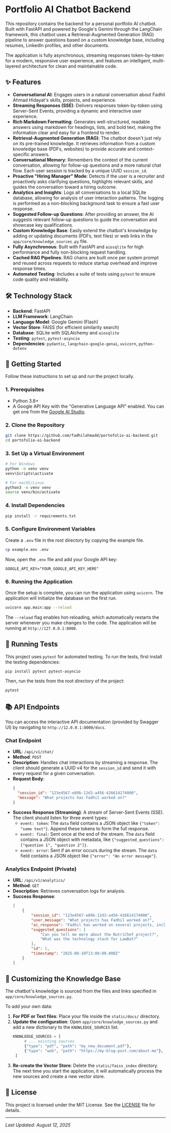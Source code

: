 # **Portfolio AI Chatbot Backend**

This repository contains the backend for a personal portfolio AI chatbot. Built with FastAPI and powered by Google's Gemini through the LangChain framework, this chatbot uses a Retrieval-Augmented Generation (RAG) pipeline to answer questions based on a custom knowledge base, including resumes, LinkedIn profiles, and other documents.

The application is fully asynchronous, streaming responses token-by-token for a modern, responsive user experience, and features an intelligent, multi-layered architecture for clean and maintainable code.

## **✨ Features**

  * **Conversational AI**: Engages users in a natural conversation about Fadhil Ahmad Hidayat's skills, projects, and experience.
  * **Streaming Responses (SSE)**: Delivers responses token-by-token using Server-Sent Events, providing a dynamic and interactive user experience.
  * **Rich Markdown Formatting**: Generates well-structured, readable answers using markdown for headings, lists, and bold text, making the information clear and easy for a frontend to render.
  * **Retrieval-Augmented Generation (RAG)**: The chatbot doesn't just rely on its pre-trained knowledge. It retrieves information from a custom knowledge base (PDFs, websites) to provide accurate and context-specific answers.
  * **Conversational Memory**: Remembers the context of the current conversation, allowing for follow-up questions and a more natural chat flow. Each user session is tracked by a unique UUID `session_id`.
  * **Proactive "Hiring Manager" Mode**: Detects if the user is a recruiter and proactively asks clarifying questions, highlights relevant skills, and guides the conversation toward a hiring outcome.
  * **Analytics and Insights**: Logs all conversations to a local SQLite database, allowing for analysis of user interaction patterns. The logging is performed as a non-blocking background task to ensure a fast user response.
  * **Suggested Follow-up Questions**: After providing an answer, the AI suggests relevant follow-up questions to guide the conversation and showcase key qualifications.
  * **Custom Knowledge Base**: Easily extend the chatbot's knowledge by adding or updating documents (PDFs, text files) or web links in the `app/core/knowledge_sources.py` file.
  * **Fully Asynchronous**: Built with FastAPI and `aiosqlite` for high performance and fully non-blocking request handling.
  * **Cached RAG Pipelines**: RAG chains are built once per system prompt and reused across requests to reduce startup overhead and improve response times.
  * **Automated Testing**: Includes a suite of tests using `pytest` to ensure code quality and reliability.

## **🛠️ Technology Stack**

  * **Backend**: FastAPI
  * **LLM Framework**: LangChain
  * **Language Model**: Google Gemini (Flash)
  * **Vector Store**: FAISS (for efficient similarity search)
  * **Database**: SQLite with SQLAlchemy and `aiosqlite`
  * **Testing**: `pytest`, `pytest-asyncio`
  * **Dependencies**: `pydantic`, `langchain-google-genai`, `uvicorn`, `python-dotenv`

## **🚀 Getting Started**

Follow these instructions to set up and run the project locally.

### **1. Prerequisites**

  * Python 3.8+
  * A Google API Key with the "Generative Language API" enabled. You can get one from the [Google AI Studio](https://aistudio.google.com/app/apikey).

### **2. Clone the Repository**

```bash
git clone https://github.com/fadhilahmadd/portofolio-ai-backend.git
cd portofolio-ai-backend
```

### **3. Set Up a Virtual Environment**

```bash
# For Windows
python -m venv venv
venv\Scripts\activate

# For macOS/Linux
python3 -m venv venv
source venv/bin/activate
```

### **4. Install Dependencies**

```bash
pip install -r requirements.txt
```

### **5. Configure Environment Variables**

Create a `.env` file in the root directory by copying the example file.

```bash
cp example.env .env
```

Now, open the `.env` file and add your Google API key:

```
GOOGLE_API_KEY="YOUR_GOOGLE_API_KEY_HERE"
```

### **6. Running the Application**

Once the setup is complete, you can run the application using `uvicorn`. The application will initialize the database on the first run.

```bash
uvicorn app.main:app --reload
```

The `--reload` flag enables hot-reloading, which automatically restarts the server whenever you make changes to the code. The application will be running at `http://127.0.0.1:8000`.

## **🧪 Running Tests**

This project uses `pytest` for automated testing. To run the tests, first install the testing dependencies:

```bash
pip install pytest pytest-asyncio
```

Then, run the tests from the root directory of the project:

```bash
pytest
```

## **📚 API Endpoints**

You can access the interactive API documentation (provided by Swagger UI) by navigating to `http://12.0.0.1:8000/docs`.

### **Chat Endpoint**

  * **URL**: `/api/v1/chat/`
  * **Method**: `POST`
  * **Description**: Handles chat interactions by streaming a response. The client should generate a UUID v4 for the `session_id` and send it with every request for a given conversation.
  * **Request Body**:
    ```json
    {
      "session_id": "123e4567-e89b-12d3-a456-426614174000",
      "message": "What projects has Fadhil worked on?"
    }
    ```
  * **Success Response (Streaming)**:
    A stream of Server-Sent Events (SSE). The client should listen for three event types:
      * `event: token`: The `data` field contains a JSON object like `{"token": "some text"}`. Append these tokens to form the full response.
      * `event: final`: Sent once at the end of the stream. The `data` field contains a JSON object with metadata, like `{"suggested_questions": ["question 1", "question 2"]}`.
      * `event: error`: Sent if an error occurs during the stream. The `data` field contains a JSON object like `{"error": "An error message"}`.

### **Analytics Endpoint (Private)**

  * **URL**: `/api/v1/analytics/`
  * **Method**: `GET`
  * **Description**: Retrieves conversation logs for analysis.
  * **Success Response**:
    ```json
    [
        {
            "session_id": "123e4567-e89b-12d3-a456-426614174000",
            "user_message": "What projects has Fadhil worked on?",
            "ai_response": "Fadhil has worked on several projects, including NutriChef...",
            "suggested_questions": [
                "Can you tell me more about the NutriChef project?",
                "What was the technology stack for LawBot?"
            ],
            "id": 1,
            "timestamp": "2025-08-10T13:08:00.000Z"
        }
    ]
    ```

## **🧠 Customizing the Knowledge Base**

The chatbot's knowledge is sourced from the files and links specified in `app/core/knowledge_sources.py`.

To add your own data:

1.  **For PDF or Text files**: Place your file inside the `static/docs/` directory.
2.  **Update the configuration**: Open `app/core/knowledge_sources.py` and add a new dictionary to the `KNOWLEDGE_SOURCES` list.
    ```python
    KNOWLEDGE_SOURCES = [
         # ... existing sources
         {"type": "pdf", "path": "my_new_document.pdf"},
         {"type": "web", "path": "https://my-blog-post.com/about-me"},
     ]
    ```
3.  **Re-create the Vector Store**: Delete the `static/faiss_index` directory. The next time you start the application, it will automatically process the new sources and create a new vector store.

## **📄 License**

This project is licensed under the MIT License. See the [LICENSE](https://www.google.com/search?q=LICENSE) file for details.

-----

*Last Updated: August 12, 2025*
